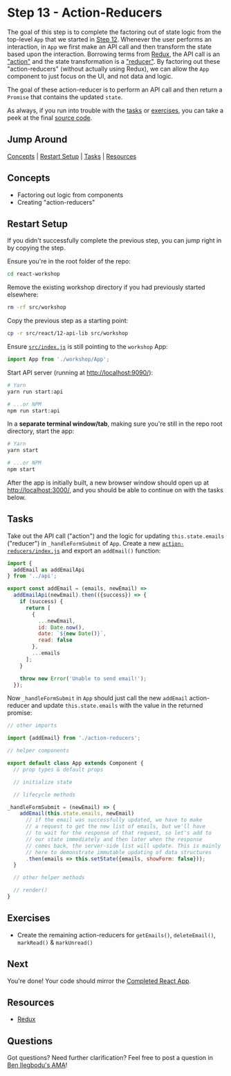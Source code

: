 # Step 13 - Action-Reducers

The goal of this step is to complete the factoring out of state logic from the top-level `App` that we started in [Step 12](../12-api-lib). Whenever the user performs an interaction, in `App` we first make an API call and then transform the state based upon the interaction. Borrowing terms from [Redux](http://redux.js.org/), the API call is an ["action"](http://redux.js.org/docs/basics/Actions.html) and the state transformation is a ["reducer"](http://redux.js.org/docs/basics/Reducers.html). By factoring out these "action-reducers" (without actually using Redux), we can allow the `App` component to just focus on the UI, and not data and logic.

The goal of these action-reducer is to perform an API call and then return a `Promise` that contains the updated `state`.

As always, if you run into trouble with the [tasks](#tasks) or [exercises](#exercises), you can take a peek at the final [source code](./).

## Jump Around

[Concepts](#concepts) | [Restart Setup](#restart-setup) | [Tasks](#tasks) | [Resources](#resources)

## Concepts

- Factoring out logic from components
- Creating "action-reducers"

## Restart Setup

If you didn't successfully complete the previous step, you can jump right in by copying the step.

Ensure you're in the root folder of the repo:

```sh
cd react-workshop
```

Remove the existing workshop directory if you had previously started elsewhere:

```sh
rm -rf src/workshop
```

Copy the previous step as a starting point:

```sh
cp -r src/react/12-api-lib src/workshop
```

Ensure [`src/index.js`](../../index.js#L3) is still pointing to the `workshop` App:

```js
import App from './workshop/App';
```

Start API server (running at [http://localhost:9090/](http://localhost:9090/)):

```sh
# Yarn
yarn run start:api

# ...or NPM
npm run start:api
```

In a **separate terminal window/tab**, making sure you're still in the repo root directory, start the app:

```sh
# Yarn
yarn start

# ...or NPM
npm start
```

After the app is initially built, a new browser window should open up at [http://localhost:3000/](http://localhost:3000/), and you should be able to continue on with the tasks below.

## Tasks

Take out the API call ("action") and the logic for updating `this.state.emails` ("reducer") in `_handleFormSubmit` of `App`. Create a new [`action-reducers/index.js`](action-reducers/index.js) and export an `addEmail()` function:

```js
import {
  addEmail as addEmailApi
} from '../api';

export const addEmail = (emails, newEmail) =>
  addEmailApi(newEmail).then(({success}) => {
    if (success) {
      return [
        {
          ...newEmail,
          id: Date.now(),
          date: `${new Date()}`,
          read: false
        },
        ...emails
      ];
    }

    throw new Error('Unable to send email!');
  });
```

Now `_handleFormSubmit` in `App` should just call the new `addEmail` action-reducer and update `this.state.emails` with the value in the returned promise:

```js
// other imports

import {addEmail} from './action-reducers';

// helper components

export default class App extends Component {
  // prop types & default props

  // initialize state

  // lifecycle methods

_handleFormSubmit = (newEmail) => {
    addEmail(this.state.emails, newEmail)
      // if the email was successfully updated, we have to make
      // a request to get the new list of emails, but we'll have
      // to wait for the response of that request, so let's add to
      // our state immediately and then later when the response
      // comes back, the server-side list will update. This is mainly
      // here to demonstrate immutable updating of data structures
      .then(emails => this.setState({emails, showForm: false}));
  }

  // other helper methods

  // render()
}
```

## Exercises

- Create the remaining action-reducers for `getEmails()`, `deleteEmail()`, `markRead()` & `markUnread()`

## Next

You're done! Your code should mirror the [Completed React App](../end/).

## Resources

- [Redux](http://redux.js.org/)

## Questions

Got questions? Need further clarification? Feel free to post a question in [Ben Ilegbodu's AMA](http://www.benmvp.com/ama/)!
